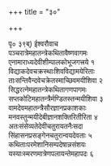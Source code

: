+++
title = "३०"

+++
    
पृ० ३९ब्) ईश्वरौवाच  
पञ्चरात्रेमहातन्त्रेकथितावैष्णवागमः   
एनामाराध्यदेवीशीम्पालकोभूजगत्त्रये १   
विद्याकदेवचक्रस्थाःशिवविद्यामयेरिताः   
ताःसन्तिवैन्दवेचक्रेतस्माच्छिवमयीशिवा २   
सिद्धरत्नेमहातन्त्रेकथितागणपागमः   
सप्तकोटिमहातन्त्रैर्मण्डितस्तन्मयीशिवा ३   
वामदेवमहातन्त्रैसौरज्ञानप्रकाशकाः   
मनवस्तुन्मयीदेबीज्ञानशक्तिरितीरिता ४   
अतःसंसेव्यतेदेवीचतुरायतनैःसदा   
सिंहासनप्रसङ्गेनचतुरान्वयदेवताः ५   
कथिताःपरमेशानिसम्पदेषान्नसंशयः   
यस्याःस्मरणमात्रेणपलायन्तेमहापदः ६   
    
